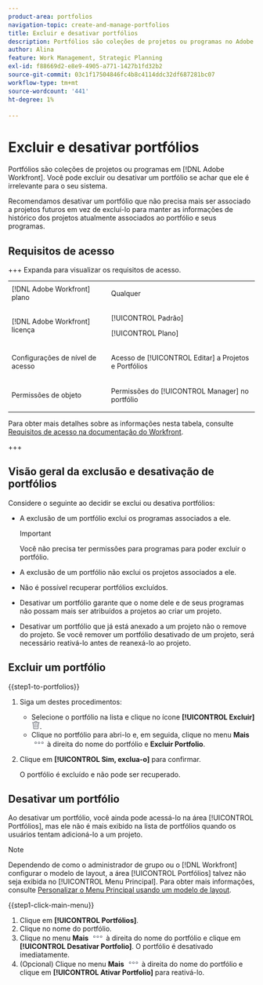 ```yaml
---
product-area: portfolios
navigation-topic: create-and-manage-portfolios
title: Excluir e desativar portfólios
description: Portfólios são coleções de projetos ou programas no Adobe Workfront. Você pode excluir ou desativar um portfólio se achar que ele é irrelevante para o seu sistema.
author: Alina
feature: Work Management, Strategic Planning
exl-id: f88669d2-e8e9-4905-a771-1427b1fd32b2
source-git-commit: 03c1f17504846fc4b8c4114ddc32df687281bc07
workflow-type: tm+mt
source-wordcount: '441'
ht-degree: 1%

---
```


# Excluir e desativar portfólios

<!--Audited: 2/2024-->

Portfólios são coleções de projetos ou programas em [!DNL Adobe Workfront]. Você pode excluir ou desativar um portfólio se achar que ele é irrelevante para o seu sistema.

Recomendamos desativar um portfólio que não precisa mais ser associado a projetos futuros em vez de excluí-lo para manter as informações de histórico dos projetos atualmente associados ao portfólio e seus programas.

## Requisitos de acesso

+++ Expanda para visualizar os requisitos de acesso.

<table style="table-layout:auto"> 
 <col> 
 <col> 
 <tbody> 
  <tr> 
   <td role="rowheader">[!DNL Adobe Workfront] plano</td> 
   <td> <p>Qualquer </p> </td> 
  </tr> 
  <tr> 
   <td role="rowheader">[!DNL Adobe Workfront] licença</td> 
   <td> <p>[!UICONTROL Padrão]</p>
   <p>[!UICONTROL Plano]</p> </td> 
  </tr> 
  <tr> 
   <td role="rowheader">Configurações de nível de acesso</td> 
   <td> <p>Acesso de [!UICONTROL Editar] a Projetos e Portfólios</p>  </td> 
  </tr> 
  <tr> 
   <td role="rowheader">Permissões de objeto</td> 
   <td> <p>Permissões do [!UICONTROL Manager] no portfólio </p> </td> 
  </tr> 
 </tbody> 
</table>

Para obter mais detalhes sobre as informações nesta tabela, consulte [Requisitos de acesso na documentação do Workfront](/help/quicksilver/administration-and-setup/add-users/access-levels-and-object-permissions/access-level-requirements-in-documentation.md).

+++

## Visão geral da exclusão e desativação de portfólios

Considere o seguinte ao decidir se exclui ou desativa portfólios:

* A exclusão de um portfólio exclui os programas associados a ele.

  >[!IMPORTANT]
  >
  >Você não precisa ter permissões para programas para poder excluir o portfólio.

* A exclusão de um portfólio não exclui os projetos associados a ele.
* Não é possível recuperar portfólios excluídos.
* Desativar um portfólio garante que o nome dele e de seus programas não possam mais ser atribuídos a projetos ao criar um projeto.
* Desativar um portfólio que já está anexado a um projeto não o remove do projeto. Se você remover um portfólio desativado de um projeto, será necessário reativá-lo antes de reanexá-lo ao projeto.

## Excluir um portfólio

{{step1-to-portfolios}}

1. Siga um destes procedimentos:

   * Selecione o portfólio na lista e clique no ícone **[!UICONTROL Excluir]** ![Ícone Excluir](assets/delete.png).
   * Clique no portfólio para abri-lo e, em seguida, clique no menu **Mais** ![Mais menu](assets/more-icon.png) à direita do nome do portfólio e **Excluir Portfolio**.
1. Clique em **[!UICONTROL Sim, exclua-o]** para confirmar.

   O portfólio é excluído e não pode ser recuperado.

## Desativar um portfólio

Ao desativar um portfólio, você ainda pode acessá-lo na área [!UICONTROL Portfólios], mas ele não é mais exibido na lista de portfólios quando os usuários tentam adicioná-lo a um projeto.

>[!NOTE]
>
>Dependendo de como o administrador de grupo ou o [!DNL Workfront] configurar o modelo de layout, a área [!UICONTROL Portfólios] talvez não seja exibida no [!UICONTROL Menu Principal]. Para obter mais informações, consulte [Personalizar o Menu Principal usando um modelo de layout](../../../administration-and-setup/customize-workfront/use-layout-templates/customize-main-menu.md).

{{step1-click-main-menu}}

1. Clique em **[!UICONTROL Portfólios]**.
1. Clique no nome do portfólio.
1. Clique no menu **Mais** ![Mais menu](assets/more-icon.png) à direita do nome do portfólio e clique em **[!UICONTROL Desativar Portfolio]**.
O portfólio é desativado imediatamente.
1. (Opcional) Clique no menu **Mais** ![Mais menu](assets/more-icon.png) à direita do nome do portfólio e clique em **[!UICONTROL Ativar Portfolio]** para reativá-lo.



